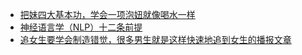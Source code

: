+   [把妹四大基本功，学会一项泡妞就像喝水一样](bamei-sida-jibengong.md)
+   [神经语言学（NLP）十二条前提](mnlp-12-preq.md)
+   [追女生要学会制造错觉，很多男生就是这样快速地追到女生的播报文章](zhidao-cuojue.md)